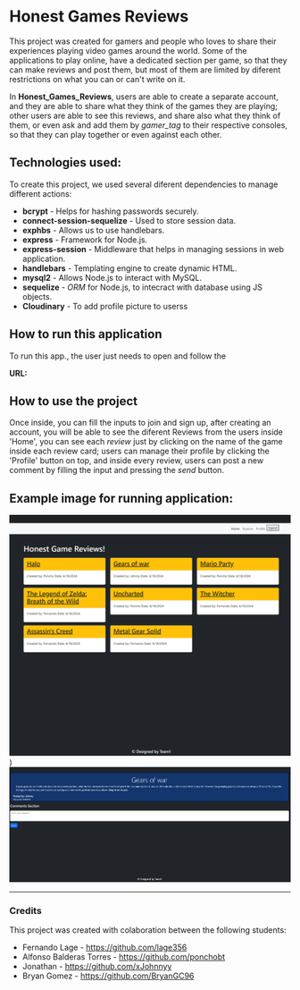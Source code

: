 # Honest Games Reviews

This project was created for gamers and people who loves to share their experiences playing video games around the world. Some of the applications to play online, have a dedicated section per game, so that they can make reviews and post them, but most of them are limited by diferent restrictions on what you can or can't write on it.

In **Honest_Games_Reviews**, users are able to create a separate account, and they are able to share what they think of the games they are playing; other users are able to see this reviews, and share also what they think of them, or even ask and add them by *gamer_tag* to their respective consoles, so that they can play together or even against each other.

## Technologies used:
To create this project, we used several diferent dependencies to manage different actions:

- **bcrypt**  - Helps for hashing passwords securely.
- **connect-session-sequelize** - Used to store session data.
- **exphbs** - Allows us to use handlebars.
- **express** - Framework for Node.js.
- **express-session** - Middleware that helps in managing sessions in web application.
- **handlebars** - Templating engine to create dynamic HTML.
- **mysql2** - Allows Node.js to interact with MySQL.
- **sequelize** - *ORM* for Node.js, to intecract with database using JS objects.
- **Cloudinary** - To add profile picture to userss

## How to run this application
To run this app., the user just needs to open and follow the

 **URL:**

 ## How to use the project
Once inside, you can fill the inputs to join and sign up, after creating an account, you will be able to see the diferent Reviews from the users inside 'Home', you can see each *review* just by clicking on the name of the game inside each review card; users can manage their profile by clicking the 'Profile' button on top, and inside every review, users can post a new comment by filling the input and pressing the *send* button.

## Example image for running application:

![running app image 1](/assets/437073353_448614934188283_6634235929917718965_n.png))
![running app image 2](/assets/435839910_637142791929646_4498525877472573412_n.png)

---


### Credits
This project was created with colaboration between the following students:

- Fernando Lage - https://github.com/lage356
- Alfonso Balderas Torres - https://github.com/ponchobt
- Jonathan - https://github.com/xJohnnyy
- Bryan Gomez - https://github.com/BryanGC96

